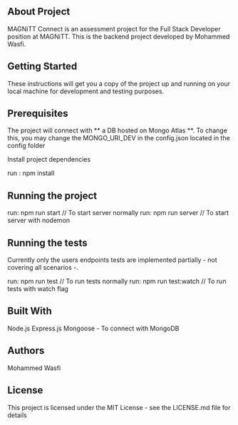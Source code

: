 ## About Project

MAGNiTT Connect is an assessment project for the Full Stack Developer position at MAGNiTT. This is the backend project developed by Mohammed Wasfi.

## Getting Started

These instructions will get you a copy of the project up and running on your local machine for development and testing purposes.

## Prerequisites

The project will connect with ** a DB hosted on Mongo Atlas **. To change this, you may change the MONGO_URI_DEV in the config.json located in the config folder

Install project dependencies

run : npm install

## Running the project

run: npm run start // To start server normally
run: npm run server // To start server with nodemon

## Running the tests

Currently only the users endpoints tests are implemented partially - not covering all scenarios -.

run: npm run test // To run tests normally
run: npm run test:watch // To run tests with watch flag

## Built With

Node.js
Express.js
Mongoose - To connect with MongoDB

## Authors

Mohammed Wasfi

## License

This project is licensed under the MIT License - see the LICENSE.md file for details
